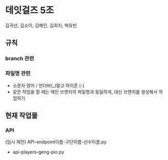 # 데잇걸즈 5조
김귀선, 김소이, 김해인, 김희지, 박유빈

## 규칙

### branch 관련

### 파일명 관련
* 소문자 영어 / 언더바(_)말고 하이픈 (-)
* 같은 작업을 할 때는 메인 브랜치의 파일명과 동일하게, 대신 브랜치를 생성해서 작업하기

## 현재 작업물
### API
(임시 제안) API-endpoint이름-구단이름-선수이름.py  
* api-players-geng-pio.py
